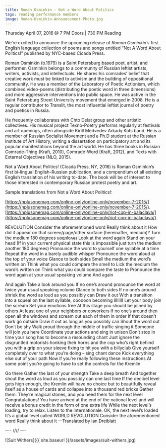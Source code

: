```yaml
---
title: Roman Osminkin - Not a Word About Politics
tags: reading performance members
image: Roman-Osminkin-Announcement-Photo.jpg
---
```


Thursday April 07, 2016 @ 7 PM Doors | 730 PM Reading

We’re excited to announce the upcoming release of *Roman Osminkin’s* first English language collection of poems and songs entitled “Not A Word About Politics!” published by NYC-based Cicada Press.

Roman Osminkin (b.1979) is a Saint Petersburg based poet, artist, and performer.  Osminkin belongs to a community of Russian leftist artists, writers, activists, and intellectuals. He shares his comrades’ belief that creative work must be linked to activism and the building of oppositional community. He was a member of the Laboratory of Poetic Actionism, which combined video-poems (distributing the poetic word in three dimensions) and more aggressive interventions into public space. He was active in the Saint Petersburg Street University movement that emerged in 2008. He is a regular contributor to Translit, the most influential leftist journal of poetry and poetics in Russia.

He frequently collaborates with Chto Delat group and other artistic collectives.  His musical project Texno-Poetry performs regularly at festivals and art openings, often alongside Kirill Medvedev Arkady Kots band. He is a member of Russian Socialist Movement and a Ph.D student at the Russian Institute of Art History, writing a dissertation on participatory art and its popular manifestations beyond the art world.
He has three books in Russian Comrade-Thing (Kraft, 2010), Comrade-Word (Kraft, 2012), and Texts with External Objectives (NLO, 2015).      

Not a Word About Politics! (Cicada Press, NY, 2016) is Roman Osminkin’s first bi-lingual English-Russian publication, and a compendium of all existing English translation of his writing to-date.
The book will be of interest to those interested in contemporary Russian protest poetry and art.

Sample translations from Not a Word About Politics!:

[https://nplusonemag.com/online-only/online-only/november-7-2015/](https://nplusonemag.com/online-only/online-only/november-7-2015/).
[https://nplusonemag.com/online-only/online-only/riot-cop-in-balaclava/](https://nplusonemag.com/online-only/online-only/riot-cop-in-balaclava/).

REVOLUTION
Consider the aforementioned word
Really think about it
How did it appear on that screen/page/other surface (hereinafter, medium)?
Turn the medium 180 degrees
uoıʇnloʌǝɹ
Look at the word again
Stand on your head
(If in your current physical state this is impossible just turn the medium another 180 degrees)
Pronounce the word to yourself one syllable at a time
Repeat the word in a barely audible whisper
Pronounce the word aloud at the top of your voice
Glance to both sides
Smell the medium the word’s written on
Think what you could compare the smell to
Lick the medium the word’s written on
Think what you could compare the taste to
Pronounce the word again at your usual speaking volume
And again

And again
Take a look around you
If no one’s around pronounce the word at twice your usual speaking volume
Glance to both sides
If no one’s around shriek the word as loud as you possibly can
Draw it out
With a transition into a squeal on the last syllable,
oooooon becoming IIIIIIII
Let your body join the scream
Set your emotions free
At this stage you should be joined by others
At least one of your neighbors or coworkers
If no one’s around then open all the windows and scream out each of them in order
If that doesn’t work go outside
Draw it out as long as you possibly can
Shout the word out
Don’t be shy
Walk proud through the middle of traffic singing it
Someone will join you here
Coordinate your actions and sing in unison
Don’t stop
In time your song has to become a resounding chant
Just ignore the disgruntled motorists honking their horns and the cop who’s right behind you with a grip on your sleeve fixing to hit you with a billyclub
Give yourself completely over to what you’re doing – sing chant dance
Kick everything else out of your path
Now if you’re really following these instructions
At some point you’re going to have to set the controls for the Kremlin

Go there
Gather the last of your strength
Take a deep breath
And together shout the word as loud as you possibly can one last time
If the decibel level gets high enough, the Kremlin will have no choice but to beautifully reveal itself as a house of cards and collapse into a thousand red bricks
Gather them. They’re magical stones, and you need them for the next level
Congratulations! You have arrived at the end of the national level and will receive a bonus credit in the form of one extra life
While the next level’s loading, try to relax. Listen to the Internationale.
OK, the next level’s loaded
It’s a global level called
WORLD REVOLUTION
Consider the aforementioned word
Really think about it
—Translated by Ian Dreiblatt

—- //// —-

![Suit Withers]({{ site.baseurl }}/assets/images/suit-withers.jpg)


